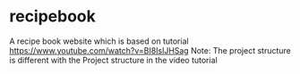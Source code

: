 # recipebook
A recipe book website which is based on tutorial https://www.youtube.com/watch?v=BI8IslJHSag
Note: The project structure is different with the Project structure in the video tutorial

